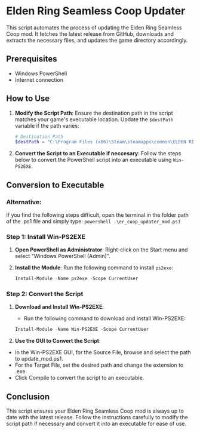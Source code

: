 # Elden Ring Seamless Coop Updater

This script automates the process of updating the Elden Ring Seamless Coop mod. It fetches the latest release from GitHub, downloads and extracts the necessary files, and updates the game directory accordingly.

## Prerequisites

- Windows PowerShell
- Internet connection

## How to Use

1. **Modify the Script Path**:
   Ensure the destination path in the script matches your game's executable location. Update the `$destPath` variable if the path varies:

   ```powershell
   # Destination Path
   $destPath = "C:\Program Files (x86)\Steam\steamapps\common\ELDEN RING\Game"
   ```

2. **Convert the Script to an Executable if neccesary**:
   Follow the steps below to convert the PowerShell script into an executable using `Win-PS2EXE`.

## Conversion to Executable

### Alternative:

 If you find the following steps difficult, open the terminal in the folder path of the .ps1 file and simply type:
    ```powershell
    .\er_coop_updater_mod.ps1
    ```
### Step 1: Install Win-PS2EXE

1. **Open PowerShell as Administrator**:
   Right-click on the Start menu and select "Windows PowerShell (Admin)".

2. **Install the Module**:
   Run the following command to install `ps2exe`:

   ```powershell
   Install-Module -Name ps2exe -Scope CurrentUser
   ```

### Step 2: Convert the Script

1. **Download and Install Win-PS2EXE**:

   - Run the following command to download and install Win-PS2EXE:

   ```powershell
   Install-Module -Name Win-PS2EXE -Scope CurrentUser
   ```

2. **Use the GUI to Convert the Script**:

- In the Win-PS2EXE GUI, for the Source File, browse and select the path to update_mod.ps1.
- For the Target File, set the desired path and change the extension to .exe.
- Click Compile to convert the script to an executable.

## Conclusion

This script ensures your Elden Ring Seamless Coop mod is always up to date with the latest release. Follow the instructions carefully to modify the script path if necessary and convert it into an executable for ease of use.